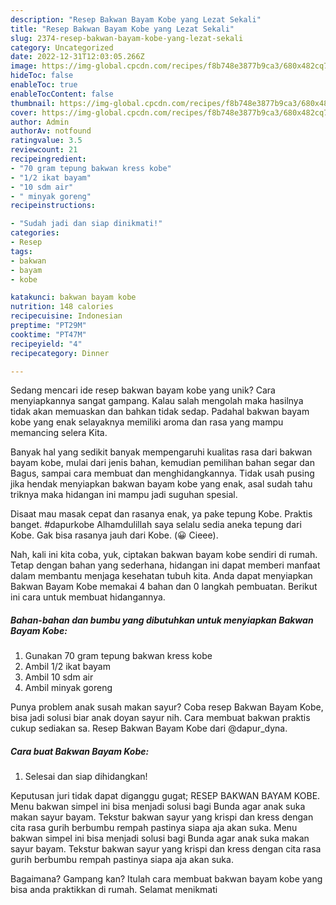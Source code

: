 ```yaml
---
description: "Resep Bakwan Bayam Kobe yang Lezat Sekali"
title: "Resep Bakwan Bayam Kobe yang Lezat Sekali"
slug: 2374-resep-bakwan-bayam-kobe-yang-lezat-sekali
category: Uncategorized
date: 2022-12-31T12:03:05.266Z
image: https://img-global.cpcdn.com/recipes/f8b748e3877b9ca3/680x482cq70/bakwan-bayam-kobe-foto-resep-utama.jpg
hideToc: false
enableToc: true
enableTocContent: false
thumbnail: https://img-global.cpcdn.com/recipes/f8b748e3877b9ca3/680x482cq70/bakwan-bayam-kobe-foto-resep-utama.jpg
cover: https://img-global.cpcdn.com/recipes/f8b748e3877b9ca3/680x482cq70/bakwan-bayam-kobe-foto-resep-utama.jpg
author: Admin
authorAv: notfound
ratingvalue: 3.5
reviewcount: 21
recipeingredient:
- "70 gram tepung bakwan kress kobe"
- "1/2 ikat bayam"
- "10 sdm air"
- " minyak goreng"
recipeinstructions:

- "Sudah jadi dan siap dinikmati!"
categories:
- Resep
tags:
- bakwan
- bayam
- kobe

katakunci: bakwan bayam kobe 
nutrition: 148 calories
recipecuisine: Indonesian
preptime: "PT29M"
cooktime: "PT47M"
recipeyield: "4"
recipecategory: Dinner

---
```





Sedang mencari ide resep bakwan bayam kobe yang unik? Cara menyiapkannya sangat gampang. Kalau salah mengolah maka hasilnya tidak akan memuaskan dan bahkan tidak sedap. Padahal bakwan bayam kobe yang enak selayaknya memiliki aroma dan rasa yang mampu memancing selera Kita.





Banyak hal yang sedikit banyak mempengaruhi kualitas rasa dari bakwan bayam kobe, mulai dari jenis bahan, kemudian pemilihan bahan segar dan Bagus, sampai cara membuat dan menghidangkannya. Tidak usah pusing jika hendak menyiapkan bakwan bayam kobe yang enak,      asal sudah tahu triknya maka hidangan ini mampu jadi suguhan spesial.














Disaat mau masak cepat dan rasanya enak, ya pake tepung Kobe. Praktis banget. #dapurkobe Alhamdulillah saya selalu sedia aneka tepung dari Kobe. Gak bisa rasanya jauh dari Kobe. (😀 Cieee).






Nah, kali ini kita coba, yuk, ciptakan bakwan bayam kobe sendiri di rumah. Tetap dengan bahan yang sederhana, hidangan ini dapat memberi manfaat dalam membantu menjaga kesehatan tubuh kita. Anda dapat menyiapkan Bakwan Bayam Kobe memakai 4 bahan dan 0 langkah pembuatan. Berikut ini cara untuk membuat hidangannya.

<!--inarticleads1-->

##### Bahan-bahan dan bumbu yang dibutuhkan untuk menyiapkan Bakwan Bayam Kobe:

1. Gunakan 70 gram tepung bakwan kress kobe
1. Ambil 1/2 ikat bayam
1. Ambil 10 sdm air
1. Ambil  minyak goreng


Punya problem anak susah makan sayur? Coba resep Bakwan Bayam Kobe, bisa jadi solusi biar anak doyan sayur nih. Cara membuat bakwan praktis cukup sediakan sa. Resep Bakwan Bayam Kobe dari @dapur_dyna. 

<!--inarticleads2-->

##### Cara buat Bakwan Bayam Kobe:


1. Selesai dan siap dihidangkan!

Keputusan juri tidak dapat diganggu gugat; RESEP BAKWAN BAYAM KOBE. Menu bakwan simpel ini bisa menjadi solusi bagi Bunda agar anak suka makan sayur bayam. Tekstur bakwan sayur yang krispi dan kress dengan cita rasa gurih berbumbu rempah pastinya siapa aja akan suka. Menu bakwan simpel ini bisa menjadi solusi bagi Bunda agar anak suka makan sayur bayam. Tekstur bakwan sayur yang krispi dan kress dengan cita rasa gurih berbumbu rempah pastinya siapa aja akan suka. 

Bagaimana? Gampang kan? Itulah cara membuat bakwan bayam kobe yang bisa anda praktikkan di rumah. Selamat menikmati

